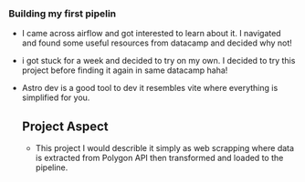 ### Building my first pipelin
- I came across airflow and got interested to learn about it. I navigated and found some useful resources from datacamp and decided why not!
- i got stuck for a week and decided to try on my own. I decided to try this project before finding it again in same datacamp haha!
- Astro dev is a good tool to dev it resembles vite where everything is simplified for you.

  ## Project Aspect
  - This project I would describle it simply as web scrapping where data is extracted from Polygon API then transformed and loaded to the pipeline.
    
